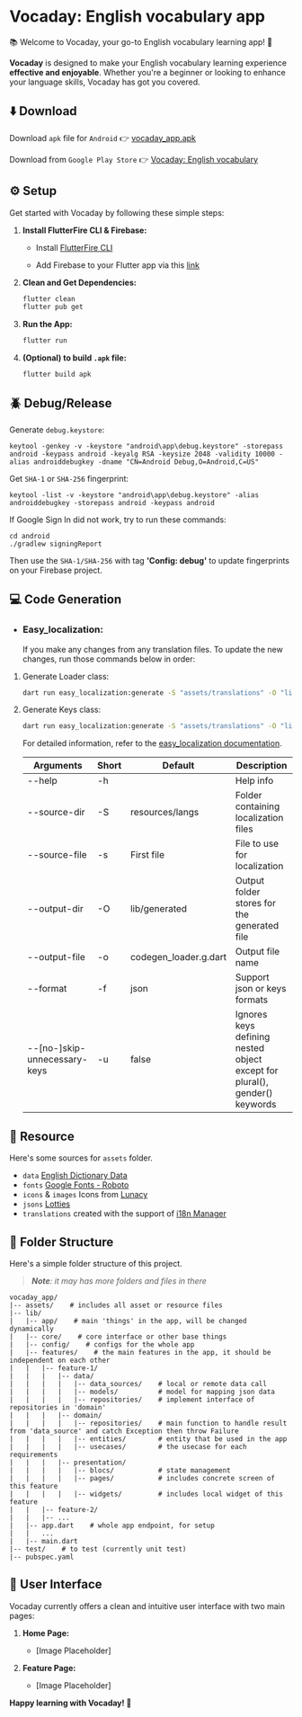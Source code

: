 # Vocaday: English vocabulary app

📚 Welcome to Vocaday, your go-to English vocabulary learning app! 🌟

**Vocaday** is designed to make your English vocabulary learning experience **effective and enjoyable**. Whether you're a beginner or looking to enhance your language skills, Vocaday has got you covered.

## ⬇️ Download

Download `apk` file for ``Android`` 👉 [vocaday_app.apk](https://github.com/helkaloic/vocaday_app/releases)

Download from `Google Play Store` 👉 [Vocaday: English vocabulary](https://play.google.com/store/apps/details?id=com.vocaday.vocadayapp)

## ⚙️ Setup

Get started with Vocaday by following these simple steps:

1. **Install FlutterFire CLI & Firebase:**

   - Install [FlutterFire CLI](https://firebase.flutter.dev/docs/cli/)

   - Add Firebase to your Flutter app via this [link](https://firebase.google.com/docs/flutter/setup)

1. **Clean and Get Dependencies:**
    ```bash
    flutter clean
    flutter pub get
    ```

2. **Run the App:**
    ```bash
    flutter run
    ```

3. **(Optional) to build `.apk` file:**
    ```bash
    flutter build apk
    ```


## 🪲 Debug/Release

Generate `debug.keystore`:

```
keytool -genkey -v -keystore "android\app\debug.keystore" -storepass android -keypass android -keyalg RSA -keysize 2048 -validity 10000 -alias androiddebugkey -dname "CN=Android Debug,O=Android,C=US"
```

Get `SHA-1` or `SHA-256` fingerprint:

```
keytool -list -v -keystore "android\app\debug.keystore" -alias androiddebugkey -storepass android -keypass android
```

If Google Sign In did not work, try to run these commands:

```
cd android
./gradlew signingReport
```

Then use the `SHA-1/SHA-256` with tag **'Config: debug'** to update fingerprints on your Firebase project.

## 💻 Code Generation

- ### Easy_localization:

    If you make any changes from any translation files. To update the new changes, run those commands below in order:

1. Generate Loader class:

    ```bash
    dart run easy_localization:generate -S "assets/translations" -O "lib/app/translations"
    ```

2. Generate Keys class:
    ```bash
    dart run easy_localization:generate -S "assets/translations" -O "lib/app/translations" -o "locale_keys.g.dart" -f keys -u true
    ```

    For detailed information, refer to the [easy_localization documentation](https://pub.dev/packages/easy_localization#-code-generation).

    | Arguments | Short | Default | Description |
    | --------- | ----- | ------- | ----------- |
    | --help    | -h    |         | Help info   |
    | --source-dir | -S | resources/langs | Folder containing localization files |
    | --source-file | -s | First file | File to use for localization |
    | --output-dir | -O | lib/generated | Output folder stores for the generated file |
    | --output-file | -o | codegen_loader.g.dart | Output file name |
    | --format | -f | json | Support json or keys formats |
    | --[no-]skip-unnecessary-keys | -u  | false | Ignores keys defining nested object except for plural(), gender() keywords |


## 🔗 Resource

Here's some sources for `assets` folder.

- `data` [English Dictionary Data](https://github.com/helkaloic/english-dictionary-data)
- `fonts` [Google Fonts - Roboto](https://fonts.google.com/specimen/Roboto)
- `icons` & `images` Icons from [Lunacy](https://icons8.com/lunacy)
- `jsons` [Lotties](https://lottiefiles.com/)
- `translations` created with the support of [i18n Manager](https://github.com/gilmarsquinelato/i18n-manager)


## 📂 Folder Structure

Here's a simple folder structure of this project.

> _**Note**: it may has more folders and files in there_

```plaintext
vocaday_app/
|-- assets/    # includes all asset or resource files
|-- lib/
|   |-- app/    # main 'things' in the app, will be changed dynamically
|   |-- core/    # core interface or other base things
|   |-- config/    # configs for the whole app
|   |-- features/    # the main features in the app, it should be independent on each other
|   |   |-- feature-1/
|   |   |   |-- data/
|   |   |   |   |-- data_sources/    # local or remote data call
|   |   |   |   |-- models/          # model for mapping json data
|   |   |   |   |-- repositories/    # implement interface of repositories in 'domain'
|   |   |   |-- domain/
|   |   |   |   |-- repositories/    # main function to handle result from 'data_source' and catch Exception then throw Failure
|   |   |   |   |-- entities/        # entity that be used in the app
|   |   |   |   |-- usecases/        # the usecase for each requirements
|   |   |   |-- presentation/
|   |   |   |   |-- blocs/           # state management
|   |   |   |   |-- pages/           # includes concrete screen of this feature
|   |   |   |   |-- widgets/         # includes local widget of this feature
|   |   |-- feature-2/
|   |   |-- ...
|   |-- app.dart    # whole app endpoint, for setup
|   |   ...
|   |-- main.dart
|-- test/    # to test (currently unit test)
|-- pubspec.yaml
```


## 👀 User Interface

Vocaday currently offers a clean and intuitive user interface with two main pages:

1. **Home Page:**
    - [Image Placeholder]

2. **Feature Page:**
    - [Image Placeholder]


**Happy learning with Vocaday! 🚀**
